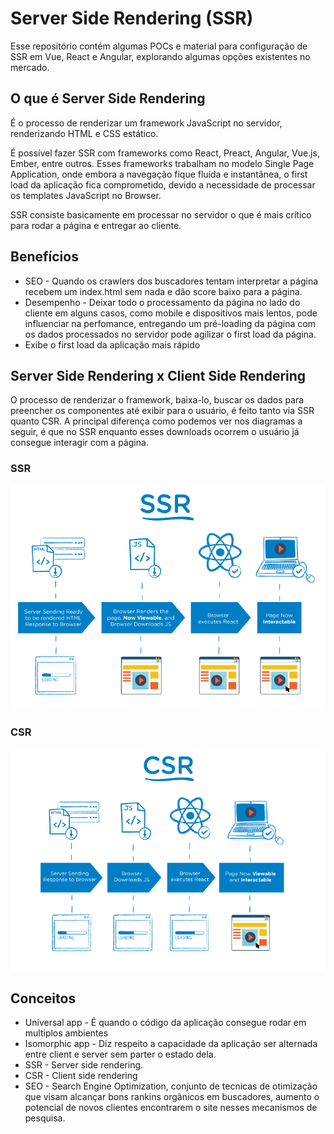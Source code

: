 # Server Side Rendering (SSR)

Esse repositório contém algumas POCs e material para configuração de SSR em Vue, React e Angular, explorando algumas opções existentes no mercado.

## O que é Server Side Rendering

É o processo de renderizar um framework JavaScript no servidor, renderizando HTML e CSS estático. 

É possível fazer SSR com frameworks como React, Preact, Angular, Vue.js, Ember, entre outros. Esses frameworks trabalham no modelo Single Page Application, onde embora a navegação fique fluída e instantânea, o first load da aplicação fica comprometido, devido a necessidade de processar os templates JavaScript no Browser.

SSR consiste basicamente em processar no servidor o que é mais crítico para rodar a página e entregar ao cliente.

## Benefícios

- SEO - Quando os crawlers dos buscadores tentam interpretar a página recebem um index.html sem nada e dão score baixo para a página.
- Desempenho - Deixar todo o processamento da página no lado do cliente em alguns casos, como mobile e dispositivos mais lentos, pode influenciar na perfomance, entregando um pré-loading da página com os dados processados no servidor pode agilizar o first load da página.
- Exibe o first load da aplicação mais rápido


## Server Side Rendering x Client Side Rendering

O processo de renderizar o framework, baixa-lo, buscar os dados para preencher os componentes até exibir para o usuário, é feito tanto via SSR quanto CSR. A principal diferença como podemos ver nos diagramas a seguir, é que no SSR enquanto esses downloads ocorrem o usuário já consegue interagir com a página.

### SSR

![SSR](assets/ssr.png)

### CSR

![CSR](assets/csr.png)


## Conceitos

* Universal app - É quando o código da aplicação consegue rodar em multiplos ambientes
* Isomorphic app - Diz respeito a capacidade da aplicação ser alternada entre client e server sem parter o estado dela.
* SSR - Server side rendering.
* CSR - Client side rendering
* SEO -  Search Engine Optimization, conjunto de tecnicas de otimização que visam alcançar bons rankins orgânicos em buscadores, aumento o potencial de novos clientes encontrarem o site nesses mecanismos de pesquisa.